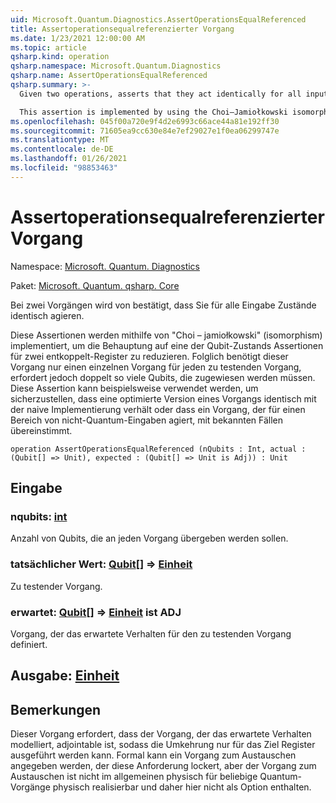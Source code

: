 ```yaml
---
uid: Microsoft.Quantum.Diagnostics.AssertOperationsEqualReferenced
title: Assertoperationsequalreferenzierter Vorgang
ms.date: 1/23/2021 12:00:00 AM
ms.topic: article
qsharp.kind: operation
qsharp.namespace: Microsoft.Quantum.Diagnostics
qsharp.name: AssertOperationsEqualReferenced
qsharp.summary: >-
  Given two operations, asserts that they act identically for all input states.

  This assertion is implemented by using the Choi–Jamiołkowski isomorphism to reduce the assertion to one of a qubit state assertion on two entangled registers. Thus, this operation needs only a single call to each operation being tested, but requires twice as many qubits to be allocated. This assertion can be used to ensure, for instance, that an optimized version of an operation acts identically to its naïve implementation, or that an operation which acts on a range of non-quantum inputs agrees with known cases.
ms.openlocfilehash: 045f00a720e9f4d2e6993c66ace44a81e192ff30
ms.sourcegitcommit: 71605ea9cc630e84e7ef29027e1f0ea06299747e
ms.translationtype: MT
ms.contentlocale: de-DE
ms.lasthandoff: 01/26/2021
ms.locfileid: "98853463"
---
```

# <a name="assertoperationsequalreferenced-operation"></a>Assertoperationsequalreferenzierter Vorgang

Namespace: [Microsoft. Quantum. Diagnostics](xref:Microsoft.Quantum.Diagnostics)

Paket: [Microsoft. Quantum. qsharp. Core](https://nuget.org/packages/Microsoft.Quantum.QSharp.Core)


Bei zwei Vorgängen wird von bestätigt, dass Sie für alle Eingabe Zustände identisch agieren.

Diese Assertionen werden mithilfe von "Choi – jamiołkowski" (isomorphism) implementiert, um die Behauptung auf eine der Qubit-Zustands Assertionen für zwei entkoppelt-Register zu reduzieren.
Folglich benötigt dieser Vorgang nur einen einzelnen Vorgang für jeden zu testenden Vorgang, erfordert jedoch doppelt so viele Qubits, die zugewiesen werden müssen.
Diese Assertion kann beispielsweise verwendet werden, um sicherzustellen, dass eine optimierte Version eines Vorgangs identisch mit der naive Implementierung verhält oder dass ein Vorgang, der für einen Bereich von nicht-Quantum-Eingaben agiert, mit bekannten Fällen übereinstimmt.

```qsharp
operation AssertOperationsEqualReferenced (nQubits : Int, actual : (Qubit[] => Unit), expected : (Qubit[] => Unit is Adj)) : Unit
```


## <a name="input"></a>Eingabe

### <a name="nqubits--int"></a>nqubits: [int](xref:microsoft.quantum.lang-ref.int)

Anzahl von Qubits, die an jeden Vorgang übergeben werden sollen.


### <a name="actual--qubit--unit"></a>tatsächlicher Wert: [Qubit](xref:microsoft.quantum.lang-ref.qubit)[] => [Einheit](xref:microsoft.quantum.lang-ref.unit) 

Zu testender Vorgang.


### <a name="expected--qubit--unit--is-adj"></a>erwartet: [Qubit](xref:microsoft.quantum.lang-ref.qubit)[] => [Einheit](xref:microsoft.quantum.lang-ref.unit)  ist ADJ

Vorgang, der das erwartete Verhalten für den zu testenden Vorgang definiert.



## <a name="output--unit"></a>Ausgabe: [Einheit](xref:microsoft.quantum.lang-ref.unit)



## <a name="remarks"></a>Bemerkungen

Dieser Vorgang erfordert, dass der Vorgang, der das erwartete Verhalten modelliert, adjointable ist, sodass die Umkehrung nur für das Ziel Register ausgeführt werden kann.
Formal kann ein Vorgang zum Austauschen angegeben werden, der diese Anforderung lockert, aber der Vorgang zum Austauschen ist nicht im allgemeinen physisch für beliebige Quantum-Vorgänge physisch realisierbar und daher hier nicht als Option enthalten.